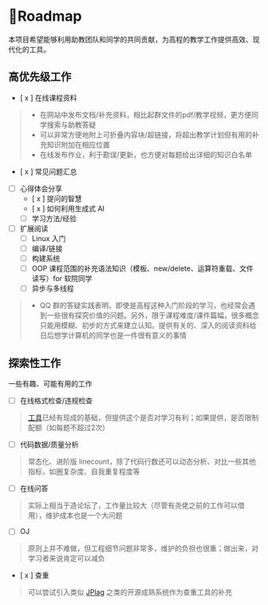 # 🚀Roadmap

本项目希望能够利用助教团队和同学的共同贡献，为高程的教学工作提供高效、现代化的工具。

## 高优先级工作

- [ x ] 在线课程资料

> - 在网站中发布文档/补充资料，相比起群文件的pdf/教学视频，更方便同学搜索与助教答疑
> - 可以非常方便地附上可折叠内容块/超链接，将超出教学计划但有用的补充知识附加在相应位置
> - 在线发布作业，利于勘误/更新，也方便对每题给出详细的知识白名单

- [ x ] 常见问题汇总
- [ ] 心得体会分享
  - [ x ] 提问的智慧
  - [ x ] 如何利用生成式 AI
  - [ ] 学习方法/经验
- [ ] 扩展阅读
  - [ ] Linux 入门
  - [ ] 编译/链接
  - [ ] 构建系统
  - [ ] OOP 课程范围的补充语法知识（模板、new/delete、运算符重载、文件读写）for 软院同学
  - [ ] 异步与多线程

> - QQ 群的答疑实践表明，即使是高程这种入门阶段的学习，也经常会遇到一些很有探究价值的问题。另外，限于课程难度/课件篇幅，很多概念只能用模糊、初步的方式来建立认知。提供有关的、深入的阅读资料给日后想学计算机的同学也是一件很有意义的事情

## 探索性工作

一些有趣、可能有用的工作

- [ ] 在线格式检查/违规检查

> [工具](https://github.com/Maoyao233/tjhlp-checker)已经有现成的基础，但提供这个是否对学习有利；如果提供，是否限制配额（如每题不超过2次）

- [ ] 代码数据/质量分析

> 常态化、进阶版 linecount，除了代码行数还可以动态分析、对比一些其他指标，如圈复杂度、自我重复程度等

- [ ] 在线问答

> 实际上相当于造论坛了，工作量比较大（尽管有尧佬之前的工作可以借用），维护成本也是一个大问题

- [ ] OJ

> 原则上并不难做，但工程细节问题非常多，维护的负担也很重；做出来，对学习者来说肯定可以减负

- [ x ] 查重

> 可以尝试引入类似 [JPlag](https://github.com/jplag/JPlag) 之类的开源成熟系统作为查重工具的补充
